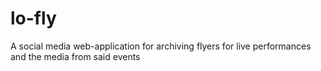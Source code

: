 # lo-fly
A social media web-application for archiving flyers for live performances and the media from said events
